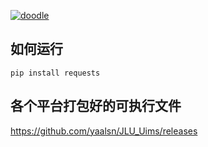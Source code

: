 
[![doodle]][doodle-story]

[doodle]: https://www.google.com/logos/doodles/2016/holidays-2016-day-3-southern-hemisphere-5185011929055232-hp2x.gif "圣诞快乐！"
[doodle-story]: https://www.google.com.hk/search?q=%E5%9C%A3%E8%AF%9E%E8%8A%82



## 如何运行

```
pip install requests
```

## 各个平台打包好的可执行文件
<https://github.com/yaalsn/JLU_Uims/releases>
